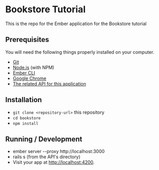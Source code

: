 # Bookstore Tutorial

This is the repo for the Ember application for the Bookstore tutorial

## Prerequisites

You will need the following things properly installed on your computer.

* [Git](https://git-scm.com/)
* [Node.js](https://nodejs.org/) (with NPM)
* [Ember CLI](https://ember-cli.com/)
* [Google Chrome](https://google.com/chrome/)
* [The related API for this application](https://github.com/thestrabusiness/bookstore-api)

## Installation

* `git clone <repository-url>` this repository
* `cd bookstore`
* `npm install`

## Running / Development

* ember server --proxy http://localhost:3000
* rails s (from the API's directory)
* Visit your app at [http://localhost:4200](http://localhost:4200).
